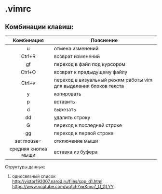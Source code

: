 # .vimrc

## Комбинации клавиш:

| Комбинация | Пояснение |
|:----------:|-----------|
| u | отмена изменений|
|Ctrl+R| возврат изменений|
|gf| переход в файл под курсором|
|Ctrl+O| возврат к предыдущему файлу|
|Ctrl+v| переход в визуальный режим работы vim для выделения блоков текста|
|y| копировать|
|p| вставить|
|d| вырезать|
|dd|удалить строку|
|G| переход к последней строке|
|gg| переход к первой строке|
|set mouse=|отключение мыши|
|средняя кнопка мыши|вставка из буфера|


Структуры данных:
1) односвязный список  
http://victor192007.narod.ru/files/cpp_d1.html  
https://www.youtube.com/watch?v=XmuZ_U_GLYY
